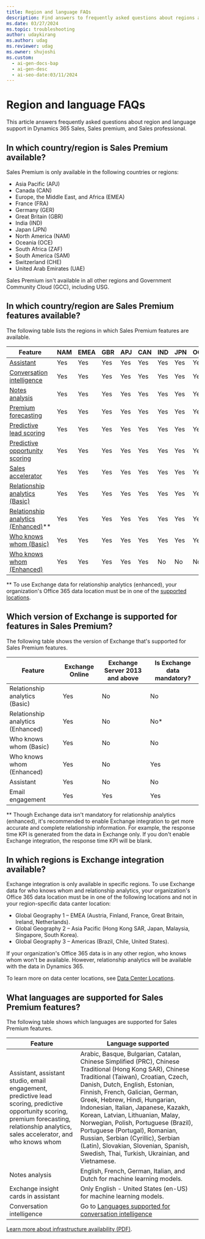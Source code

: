 ```yaml
---
title: Region and language FAQs
description: Find answers to frequently asked questions about regions and languages.
ms.date: 03/27/2024
ms.topic: troubleshooting
author: udaykirang
ms.author: udag
ms.reviewer: udag
ms.owner: shujoshi
ms.custom:
  - ai-gen-docs-bap
  - ai-gen-desc
  - ai-seo-date:03/11/2024
---
```


# Region and language FAQs

This article answers frequently asked questions about region and language support in Dynamics 365 Sales, Sales premium, and Sales professional.

## In which country/region is Sales Premium available? 
  
Sales Premium is only available in the following countries or regions:

- Asia Pacific (APJ)
- Canada (CAN)
- Europe, the Middle East, and Africa (EMEA)
- France (FRA)
- Germany (GER)
- Great Britain (GBR)
- India (IND)
- Japan (JPN)
- North America (NAM)
- Oceania (OCE)
- South Africa (ZAF)
- South America (SAM)
- Switzerland (CHE)  
- United Arab Emirates (UAE)

Sales Premium isn't available in all other regions and Government Community Cloud (GCC), including USG. 

## In which country/region are Sales Premium features available?

The following table lists the regions in which Sales Premium features are available.

| Feature | NAM | EMEA | GBR | APJ | CAN | IND | JPN | OCE | CHE | FRA | GER | SAM | ZAF | UAE |
|---------|-----|------|-----|-----|-----|-----|-----|-----|-----|-----|-----|-----|-----|-----|
| [Assistant](assistant.md) | Yes | Yes | Yes | Yes | Yes | Yes | Yes | Yes | Yes | Yes | Yes | Yes | Yes | Yes |
| [Conversation intelligence](dynamics365-sales-insights-app.md) | Yes | Yes | Yes | Yes | Yes | Yes | Yes | Yes | Yes | Yes | Yes | Yes | Yes | Yes |
| [Notes analysis](notes-analysis.md) | Yes | Yes | Yes | Yes | Yes | Yes | Yes | Yes | Yes | Yes | Yes | Yes | Yes | Yes |
| [Premium forecasting](configure-premium-forecasting.md) | Yes | Yes | Yes | Yes | Yes | Yes | Yes | Yes | Yes | No | No | Yes | Yes | Yes |
| [Predictive lead scoring](work-predictive-lead-scoring.md) | Yes | Yes | Yes | Yes | Yes | Yes | Yes | Yes | Yes | Yes | Yes | Yes | Yes | Yes |
| [Predictive opportunity scoring](work-predictive-opportunity-scoring.md)  | Yes | Yes | Yes | Yes | Yes | Yes | Yes | Yes | Yes | Yes | Yes | Yes | Yes | Yes |
| [Sales accelerator](digital-selling-sales-accelerator.md) | Yes | Yes | Yes | Yes | Yes | Yes | Yes | Yes | Yes | Yes | Yes | Yes | Yes | Yes |
| [Relationship analytics (Basic)](relationship-analytics-overview.md#basic-relationship-insights) | Yes | Yes | Yes | Yes | Yes | Yes | Yes | Yes | Yes | Yes | Yes | Yes | Yes | Yes |
| [Relationship analytics (Enhanced)](relationship-analytics-overview.md#enhanced-relationship-insights)** | Yes | Yes | Yes | Yes | Yes | Yes | Yes | Yes | Yes | Yes | Yes | Yes | Yes | Yes |
| [Who knows whom (Basic)](who-knows-whom.md#basic-who-knows-whom-information) | Yes | Yes | Yes | Yes | Yes | Yes | Yes | Yes | Yes | Yes | Yes | Yes | Yes | Yes |
| [Who knows whom (Enhanced)](who-knows-whom.md#enhanced-who-knows-whom-information) | Yes | Yes | Yes | Yes | Yes | No | No | No | No | Yes | No | No | No | No |

** To use Exchange data for relationship analytics (enhanced), your organization's Office 365 data location must be in one of the [supported locations](#in-which-regions-is-exchange-integration-available). 

## Which version of Exchange is supported for features in Sales Premium?

The following table shows the version of Exchange that's supported for Sales Premium features.

| Feature | Exchange Online | Exchange Server 2013 and above | Is Exchange data mandatory? |
|---------|-----------------|--------------------------------|-----------------------|
| Relationship analytics (Basic) | Yes | No | No |
| Relationship analytics (Enhanced) | Yes | No | No* |
| Who knows whom (Basic)| Yes | No | No |
| Who knows whom (Enhanced)| Yes | No | Yes |
| Assistant | Yes | No | No |
| Email engagement | Yes | Yes | Yes |

** Though Exchange data isn't mandatory for relationship analytics (enhanced), it's recommended to enable Exchange integration to get more accurate and complete relationship information. For example, the response time KPI is generated from the data in Exchange only. If you don't enable Exchange integration, the response time KPI will be blank.

## In which regions is Exchange integration available?

Exchange integration is only available in specific regions. To use Exchange data for who knows whom and relationship analytics, your organization's Office 365 data location must be in one of the following locations and not in your region-specific data canter location:

- Global Geography 1 – EMEA (Austria, Finland, France, Great Britain, Ireland, Netherlands).
- Global Geography 2 – Asia Pacific	(Hong Kong SAR, Japan, Malaysia, Singapore, South Korea).
- Global Geography 3 – Americas (Brazil, Chile, United States).<br>

If your organization's Office 365 data is in any other region, who knows whom won't be available. However, relationship analytics will be available with the data in Dynamics 365.

To learn more on data center locations, see [Data Center Locations](/microsoft-365/enterprise/o365-data-locations?view=o365-worldwide#data-center-locations&preserve-view=true).

## What languages are supported for Sales Premium features?

The following table shows which languages are supported for Sales Premium features.

| Feature | Language supported |
|---------|--------------------|
| Assistant, assistant studio, email engagement, predictive lead scoring, predictive opportunity scoring, premium forecasting, relationship analytics, sales accelerator, and who knows whom | Arabic, Basque, Bulgarian, Catalan, Chinese Simplified (PRC), Chinese Traditional (Hong Kong SAR), Chinese Traditional (Taiwan), Croatian, Czech, Danish, Dutch, English, Estonian, Finnish, French, Galician, German, Greek, Hebrew, Hindi, Hungarian, Indonesian, Italian, Japanese, Kazakh, Korean, Latvian, Lithuanian, Malay, Norwegian, Polish, Portuguese (Brazil), Portuguese (Portugal), Romanian, Russian, Serbian (Cyrillic), Serbian (Latin), Slovakian, Slovenian, Spanish, Swedish, Thai, Turkish, Ukrainian, and Vietnamese. |
| Notes analysis | English, French, German, Italian, and Dutch for machine learning models. |
| Exchange insight cards in assistant | Only English - United States (en-US) for machine learning models. |
| Conversation intelligence | Go to [Languages supported for conversation intelligence](language-support-conversation-intelligence.md) |

[Learn more about infrastructure availability (PDF)](https://aka.ms/dynamics_365_international_availability_deck).
